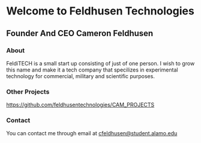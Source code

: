 # Welcome to Feldhusen Technologies

## Founder And CEO Cameron Feldhusen 


### About
FeldiTECH is a small start up consisting of just of one person. I wish to grow this name 
and make it a tech company that specilizes in experimental technology for commercial, military
and scientific purposes.
### Other Projects

https://github.com/feldhusentechnologies/CAM_PROJECTS

### Contact
You can contact me through email at cfeldhusen@student.alamo.edu
